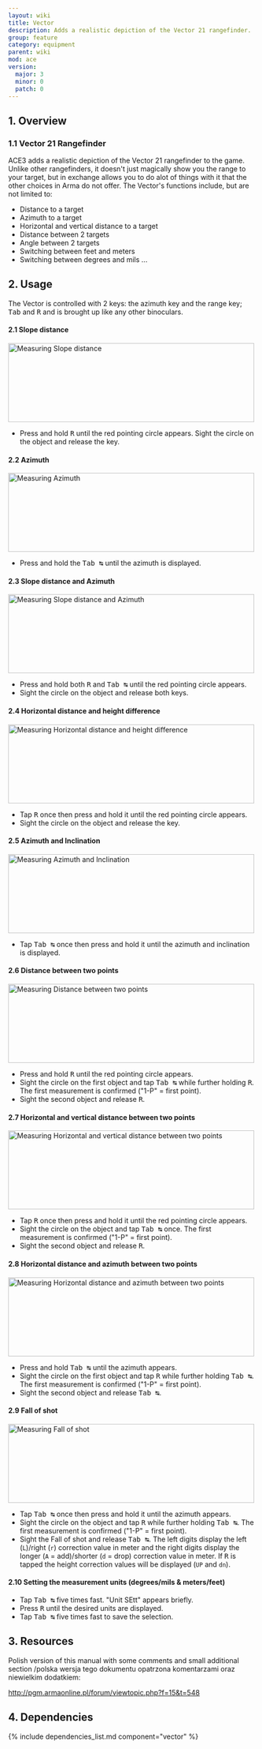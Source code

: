 ```yaml
---
layout: wiki
title: Vector
description: Adds a realistic depiction of the Vector 21 rangefinder.
group: feature
category: equipment
parent: wiki
mod: ace
version:
  major: 3
  minor: 0
  patch: 0
---
```


## 1. Overview

### 1.1 Vector 21 Rangefinder
ACE3 adds a realistic depiction of the Vector 21 rangefinder to the game. Unlike other rangefinders, it doesn't just magically show you the range to your target, but in exchange allows you to do alot of things with it that the other choices in Arma do not offer. The Vector's functions include, but are not limited to:

- Distance to a target
- Azimuth to a target
- Horizontal and vertical distance to a target
- Distance between 2 targets
- Angle between 2 targets
- Switching between feet and meters
- Switching between degrees and mils
...

## 2. Usage

The Vector is controlled with 2 keys: the azimuth key and the range key; <kbd>Tab</kbd> and <kbd>R</kbd> and is brought up like any other binoculars.

#### 2.1 Slope distance
<img src="{{ site.baseurl }}/img/wiki/user/vector1.jpg" width="500" height="160" alt="Measuring Slope distance" />

- Press and hold <kbd>R</kbd> until the red pointing circle appears. Sight the circle on the object and release the key.

#### 2.2 Azimuth
<img src="{{ site.baseurl }}/img/wiki/user/vector2.jpg" width="500" height="160" alt="Measuring Azimuth" />

- Press and hold the <kbd>Tab&nbsp;↹</kbd> until the azimuth is displayed.

#### 2.3 Slope distance and Azimuth
<img src="{{ site.baseurl }}/img/wiki/user/vector3.jpg" width="500" height="160" alt="Measuring Slope distance and Azimuth" />

- Press and hold both <kbd>R</kbd> and <kbd>Tab&nbsp;↹</kbd> until the red pointing circle appears.
- Sight the circle on the object and release both keys.

#### 2.4 Horizontal distance and height difference
<img src="{{ site.baseurl }}/img/wiki/user/vector4.jpg" width="500" height="160" alt="Measuring Horizontal distance and height difference"/>

- Tap <kbd>R</kbd> once then press and hold it until the red pointing circle appears.
- Sight the circle on the object and release the key.

#### 2.5 Azimuth and Inclination
<img src="{{ site.baseurl }}/img/wiki/user/vector5.jpg" width="500" height="160" alt="Measuring Azimuth and Inclination"/>

- Tap <kbd>Tab&nbsp;↹</kbd> once then press and hold it until the azimuth and inclination is displayed.

#### 2.6 Distance between two points
<img src="{{ site.baseurl }}/img/wiki/user/vector6.jpg" width="500" height="160" alt="Measuring Distance between two points"/>

- Press and hold <kbd>R</kbd> until the red pointing circle appears.
- Sight the circle on the first object and tap <kbd>Tab&nbsp;↹</kbd> while further holding <kbd>R</kbd>. The first measurement is confirmed ("1-P" = first point).
- Sight the second object and release <kbd>R</kbd>.

#### 2.7 Horizontal and vertical distance between two points
<img src="{{ site.baseurl }}/img/wiki/user/vector7.jpg" width="500" height="160" alt="Measuring Horizontal and vertical distance between two points"/>

- Tap <kbd>R</kbd> once then press and hold it until the red pointing circle appears.
- Sight the circle on the object and tap <kbd>Tab&nbsp;↹</kbd> once. The first measurement is confirmed ("1-P" = first point).
- Sight the second object and release <kbd>R</kbd>.

#### 2.8 Horizontal distance and azimuth between two points
<img src="{{ site.baseurl }}/img/wiki/user/vector8.jpg" width="500" height="160" alt="Measuring Horizontal distance and azimuth between two points"/>

- Press and hold <kbd>Tab&nbsp;↹</kbd> until the azimuth appears.
- Sight the circle on the first object and tap <kbd>R</kbd> while further holding <kbd>Tab&nbsp;↹</kbd>. The first measurement is confirmed ("1-P" = first point).
- Sight the second object and release <kbd>Tab&nbsp;↹</kbd>.

#### 2.9 Fall of shot
<img src="{{ site.baseurl }}/img/wiki/user/vector9.jpg" width="500" height="160" alt="Measuring Fall of shot"/>

- Tap <kbd>Tab&nbsp;↹</kbd> once then press and hold it until the azimuth appears.
- Sight the circle on the object and tap <kbd>R</kbd> while further holding <kbd>Tab&nbsp;↹</kbd>. The first measurement is confirmed ("1-P" = first point).
- Sight the Fall of shot and release <kbd>Tab&nbsp;↹</kbd>. The left digits display the left (`L`)/right (`r`) correction value in meter and the right digits display the longer (`A` = add)/shorter (`d` = drop) correction value in meter. If <kbd>R</kbd> is tapped the height correction values will be displayed (`UP` and `dn`).

#### 2.10 Setting the measurement units (degrees/mils &amp; meters/feet)

- Tap <kbd>Tab&nbsp;↹</kbd> five times fast. "Unit SEtt" appears briefly.
- Press <kbd>R</kbd> until the desired units are displayed.
- Tap <kbd>Tab&nbsp;↹</kbd> five times fast to save the selection.

## 3. Resources

Polish version of this manual with some comments and small additional section
/polska wersja tego dokumentu opatrzona komentarzami oraz niewielkim dodatkiem:

http://pgm.armaonline.pl/forum/viewtopic.php?f=15&t=548

## 4. Dependencies

{% include dependencies_list.md component="vector" %}
